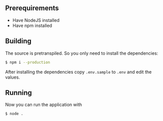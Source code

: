 ## Prerequirements
- Have NodeJS installed
- Have npm installed

## Building
The source is pretranspiled. So you only need to install the dependencies:

```bash
$ npm i --production
```

After installing the dependencies copy `.env.sample` to `.env` and edit 
the values.

## Running
Now you can run the application with
```bash
$ node .
```
